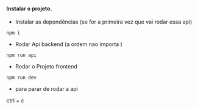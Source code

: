#### Instalar o projeto.

* Instalar as dependências (se for a primeira vez que vai rodar essa api)
```
npm i
```

* Rodar Api backend (a ordem nao importa )
```
npm run api
```

* Rodar o Projeto frontend
```
npm run dev
```
* para parar de rodar a api

ctrl + c